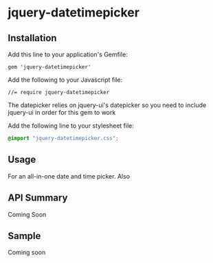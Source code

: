 # jquery-datetimepicker

## Installation

Add this line to your application's Gemfile:

    gem 'jquery-datetimepicker'

Add the following to your Javascript file:

    //= require jquery-datetimepicker

The datepicker relies on jquery-ui's datepicker so you need to include jquery-ui in order for this gem to work

Add the following line to your stylesheet file:

```scss
@import "jquery-datetimepicker.css";
```

## Usage

For an all-in-one date and time picker. Also

## API Summary

Coming Soon

## Sample

Coming soon